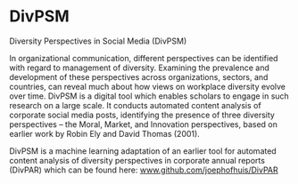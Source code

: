# DivPSM
Diversity Perspectives in Social Media (DivPSM)

In organizational communication, different perspectives can be identified with regard to management of diversity. Examining the prevalence and development of these perspectives across organizations, sectors, and countries, can reveal much about how views on workplace diversity evolve over time. DivPSM is a digital tool which enables scholars to engage in such research on a large scale. It conducts automated content analysis of corporate social media posts, identifying the presence of three diversity perspectives – the Moral, Market, and Innovation perspectives, based on earlier work by Robin Ely and David Thomas (2001).

DivPSM is a machine learning adaptation of an earlier tool for automated content analysis of diversity perspectives in corporate annual reports (DivPAR) which can be found here: www.github.com/joephofhuis/DivPAR
